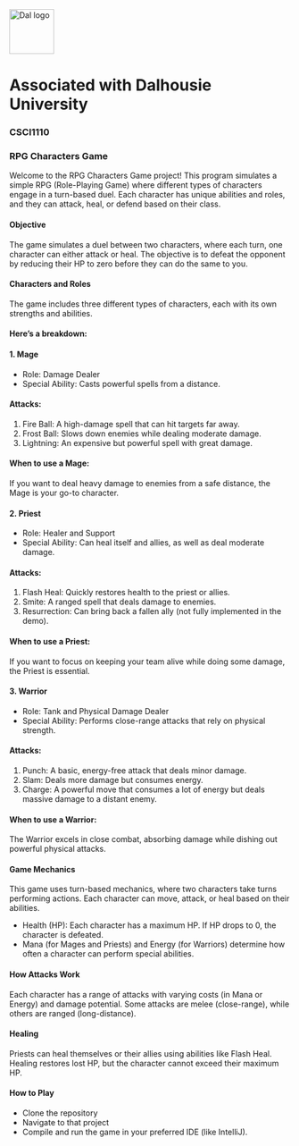 <img src="https://github.com/user-attachments/assets/2ad86f70-12b4-4500-997d-9f8c1874a9b5" alt="Dal logo" width="80"/>
<h1>Associated with Dalhousie University</h1>

### CSCI1110
### RPG Characters Game
Welcome to the RPG Characters Game project! This program simulates a simple RPG (Role-Playing Game) where different types of characters engage in a turn-based duel. Each character has unique abilities and roles, and they can attack, heal, or defend based on their class.

#### Objective
The game simulates a duel between two characters, where each turn, one character can either attack or heal. The objective is to defeat the opponent by reducing their HP to zero before they can do the same to you.

#### Characters and Roles
The game includes three different types of characters, each with its own strengths and abilities. 
#### Here’s a breakdown:
#### 1. Mage
- Role: Damage Dealer
- Special Ability: Casts powerful spells from a distance.
#### Attacks:
1. Fire Ball: A high-damage spell that can hit targets far away.
2. Frost Ball: Slows down enemies while dealing moderate damage.
3. Lightning: An expensive but powerful spell with great damage.

#### When to use a Mage:
If you want to deal heavy damage to enemies from a safe distance, the Mage is your go-to character.

#### 2. Priest
- Role: Healer and Support
- Special Ability: Can heal itself and allies, as well as deal moderate damage.
#### Attacks:
1. Flash Heal: Quickly restores health to the priest or allies.
2. Smite: A ranged spell that deals damage to enemies.
3. Resurrection: Can bring back a fallen ally (not fully implemented in the demo).
#### When to use a Priest: 
If you want to focus on keeping your team alive while doing some damage, the Priest is essential.

#### 3. Warrior
- Role: Tank and Physical Damage Dealer
- Special Ability: Performs close-range attacks that rely on physical strength.
#### Attacks:
1. Punch: A basic, energy-free attack that deals minor damage.
2. Slam: Deals more damage but consumes energy.
3. Charge: A powerful move that consumes a lot of energy but deals massive damage to a distant enemy.
#### When to use a Warrior: 
The Warrior excels in close combat, absorbing damage while dishing out powerful physical attacks.

#### Game Mechanics
This game uses turn-based mechanics, where two characters take turns performing actions. Each character can move, attack, or heal based on their abilities.

- Health (HP): Each character has a maximum HP. If HP drops to 0, the character is defeated.
- Mana (for Mages and Priests) and Energy (for Warriors) determine how often a character can perform special abilities.

#### How Attacks Work
Each character has a range of attacks with varying costs (in Mana or Energy) and damage potential.
Some attacks are melee (close-range), while others are ranged (long-distance).

#### Healing
Priests can heal themselves or their allies using abilities like Flash Heal.
Healing restores lost HP, but the character cannot exceed their maximum HP.

#### How to Play
- Clone the repository
- Navigate to that project
- Compile and run the game in your preferred IDE (like IntelliJ).


